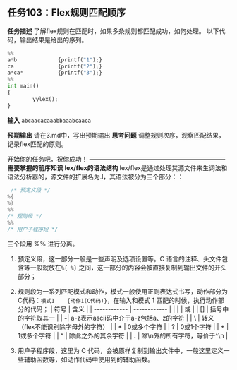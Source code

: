 ## 任务103：Flex规则匹配顺序
**任务描述**
了解flex规则在匹配时，如果多条规则都匹配成功，如何处理。
以下代码，输出结果是给出的序列。
```python
%%
a*b             {printf("1");}
ca              {printf("2");}
a*ca*           {printf("3");}
%%
int main()
{
        yylex();
} 
```

**输入**
`abcaacacaaabbaaabcaaca `

**预期输出**
请在3.md中，写出预期输出
**思考问题**
调整规则次序，观察匹配结果，记录flex匹配的原则。

开始你的任务吧，祝你成功！
——————————————————————
**需要掌握的前序知识**
**lex/flex的语法结构**
lex/flex是通过处理其源文件来生词法和语法分析器的，源文件的扩展名为.l，其语法被分为三个部分：：

```c
 /* 预定义段 */
%{
%}
%%
/* 规则段 */
%%
/* 用户子程序段 */
```

三个段用 %% 进行分离。

1. 预定义段，这一部分一般是一些声明及选项设置等。C 语言的注释、头文件包含等一般就放在`%{ %}` 之间，这一部分的内容会被直接复制到输出文件的开头部分；

2. 规则段为一系列匹配模式和动作，模式一般使用正则表达式书写，动作部分为C代码：`模式1    {动作1(C代码)}`，在输入和模式 1 匹配的时候，执行动作部分的代码；
  | 符号  |  含义 |
  | ------------ | ------------ |
  | **\|**  | 或 |
  | [] | 括号中的字符取其一  |
  | **-**| a-z表示ascii码中介于a-z包括a、z的字符  |
  | \ | 转义（flex不能识别除字母外的字符）  |
  | * | 0或多个字符  |
  | ? | 0或1个字符  |
  | + | 1或多个字符  |
  | ^ | 除此之外的其余字符  |
  | **.** | 除\\n外的所有字符，等价于^\\n  |

3. 用户子程序段，这里为 C 代码，会被原样复制到输出文件中，一般这里定义一些辅助函数等，如动作代码中使用到的辅助函数。

